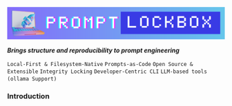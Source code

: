 <img src="docs/logo/logo.png" align="centre" alt="Logo" width=800>

***Brings structure and reproducibility to prompt engineering***

`Local-First & Filesystem-Native` `Prompts-as-Code` `Open Source & Extensible`
`Integrity Locking` `Developer-Centric CLI` `LLM-based tools (ollama Support)`

### **Introduction**

